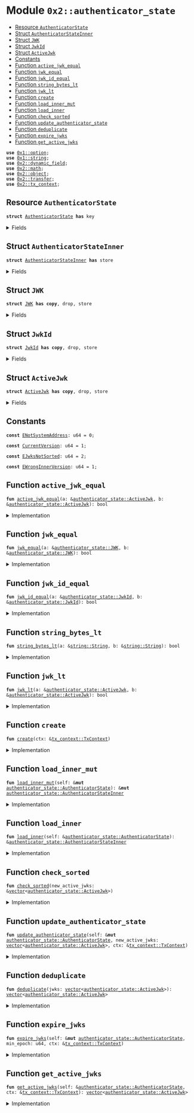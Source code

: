 
<a name="0x2_authenticator_state"></a>

# Module `0x2::authenticator_state`



-  [Resource `AuthenticatorState`](#0x2_authenticator_state_AuthenticatorState)
-  [Struct `AuthenticatorStateInner`](#0x2_authenticator_state_AuthenticatorStateInner)
-  [Struct `JWK`](#0x2_authenticator_state_JWK)
-  [Struct `JwkId`](#0x2_authenticator_state_JwkId)
-  [Struct `ActiveJwk`](#0x2_authenticator_state_ActiveJwk)
-  [Constants](#@Constants_0)
-  [Function `active_jwk_equal`](#0x2_authenticator_state_active_jwk_equal)
-  [Function `jwk_equal`](#0x2_authenticator_state_jwk_equal)
-  [Function `jwk_id_equal`](#0x2_authenticator_state_jwk_id_equal)
-  [Function `string_bytes_lt`](#0x2_authenticator_state_string_bytes_lt)
-  [Function `jwk_lt`](#0x2_authenticator_state_jwk_lt)
-  [Function `create`](#0x2_authenticator_state_create)
-  [Function `load_inner_mut`](#0x2_authenticator_state_load_inner_mut)
-  [Function `load_inner`](#0x2_authenticator_state_load_inner)
-  [Function `check_sorted`](#0x2_authenticator_state_check_sorted)
-  [Function `update_authenticator_state`](#0x2_authenticator_state_update_authenticator_state)
-  [Function `deduplicate`](#0x2_authenticator_state_deduplicate)
-  [Function `expire_jwks`](#0x2_authenticator_state_expire_jwks)
-  [Function `get_active_jwks`](#0x2_authenticator_state_get_active_jwks)


<pre><code><b>use</b> <a href="../../dependencies/move-stdlib/option.md#0x1_option">0x1::option</a>;
<b>use</b> <a href="../../dependencies/move-stdlib/string.md#0x1_string">0x1::string</a>;
<b>use</b> <a href="../../dependencies/sui-framework/dynamic_field.md#0x2_dynamic_field">0x2::dynamic_field</a>;
<b>use</b> <a href="../../dependencies/sui-framework/math.md#0x2_math">0x2::math</a>;
<b>use</b> <a href="../../dependencies/sui-framework/object.md#0x2_object">0x2::object</a>;
<b>use</b> <a href="../../dependencies/sui-framework/transfer.md#0x2_transfer">0x2::transfer</a>;
<b>use</b> <a href="../../dependencies/sui-framework/tx_context.md#0x2_tx_context">0x2::tx_context</a>;
</code></pre>



<a name="0x2_authenticator_state_AuthenticatorState"></a>

## Resource `AuthenticatorState`



<pre><code><b>struct</b> <a href="../../dependencies/sui-framework/authenticator_state.md#0x2_authenticator_state_AuthenticatorState">AuthenticatorState</a> <b>has</b> key
</code></pre>



<details>
<summary>Fields</summary>


<dl>
<dt>
<code>id: <a href="../../dependencies/sui-framework/object.md#0x2_object_UID">object::UID</a></code>
</dt>
<dd>

</dd>
<dt>
<code>version: u64</code>
</dt>
<dd>

</dd>
</dl>


</details>

<a name="0x2_authenticator_state_AuthenticatorStateInner"></a>

## Struct `AuthenticatorStateInner`



<pre><code><b>struct</b> <a href="../../dependencies/sui-framework/authenticator_state.md#0x2_authenticator_state_AuthenticatorStateInner">AuthenticatorStateInner</a> <b>has</b> store
</code></pre>



<details>
<summary>Fields</summary>


<dl>
<dt>
<code>version: u64</code>
</dt>
<dd>

</dd>
<dt>
<code>active_jwks: <a href="../../dependencies/move-stdlib/vector.md#0x1_vector">vector</a>&lt;<a href="../../dependencies/sui-framework/authenticator_state.md#0x2_authenticator_state_ActiveJwk">authenticator_state::ActiveJwk</a>&gt;</code>
</dt>
<dd>

</dd>
</dl>


</details>

<a name="0x2_authenticator_state_JWK"></a>

## Struct `JWK`



<pre><code><b>struct</b> <a href="../../dependencies/sui-framework/authenticator_state.md#0x2_authenticator_state_JWK">JWK</a> <b>has</b> <b>copy</b>, drop, store
</code></pre>



<details>
<summary>Fields</summary>


<dl>
<dt>
<code>kty: <a href="../../dependencies/move-stdlib/string.md#0x1_string_String">string::String</a></code>
</dt>
<dd>

</dd>
<dt>
<code>e: <a href="../../dependencies/move-stdlib/string.md#0x1_string_String">string::String</a></code>
</dt>
<dd>

</dd>
<dt>
<code>n: <a href="../../dependencies/move-stdlib/string.md#0x1_string_String">string::String</a></code>
</dt>
<dd>

</dd>
<dt>
<code>alg: <a href="../../dependencies/move-stdlib/string.md#0x1_string_String">string::String</a></code>
</dt>
<dd>

</dd>
</dl>


</details>

<a name="0x2_authenticator_state_JwkId"></a>

## Struct `JwkId`



<pre><code><b>struct</b> <a href="../../dependencies/sui-framework/authenticator_state.md#0x2_authenticator_state_JwkId">JwkId</a> <b>has</b> <b>copy</b>, drop, store
</code></pre>



<details>
<summary>Fields</summary>


<dl>
<dt>
<code>iss: <a href="../../dependencies/move-stdlib/string.md#0x1_string_String">string::String</a></code>
</dt>
<dd>

</dd>
<dt>
<code>kid: <a href="../../dependencies/move-stdlib/string.md#0x1_string_String">string::String</a></code>
</dt>
<dd>

</dd>
</dl>


</details>

<a name="0x2_authenticator_state_ActiveJwk"></a>

## Struct `ActiveJwk`



<pre><code><b>struct</b> <a href="../../dependencies/sui-framework/authenticator_state.md#0x2_authenticator_state_ActiveJwk">ActiveJwk</a> <b>has</b> <b>copy</b>, drop, store
</code></pre>



<details>
<summary>Fields</summary>


<dl>
<dt>
<code>jwk_id: <a href="../../dependencies/sui-framework/authenticator_state.md#0x2_authenticator_state_JwkId">authenticator_state::JwkId</a></code>
</dt>
<dd>

</dd>
<dt>
<code>jwk: <a href="../../dependencies/sui-framework/authenticator_state.md#0x2_authenticator_state_JWK">authenticator_state::JWK</a></code>
</dt>
<dd>

</dd>
<dt>
<code>epoch: u64</code>
</dt>
<dd>

</dd>
</dl>


</details>

<a name="@Constants_0"></a>

## Constants


<a name="0x2_authenticator_state_ENotSystemAddress"></a>



<pre><code><b>const</b> <a href="../../dependencies/sui-framework/authenticator_state.md#0x2_authenticator_state_ENotSystemAddress">ENotSystemAddress</a>: u64 = 0;
</code></pre>



<a name="0x2_authenticator_state_CurrentVersion"></a>



<pre><code><b>const</b> <a href="../../dependencies/sui-framework/authenticator_state.md#0x2_authenticator_state_CurrentVersion">CurrentVersion</a>: u64 = 1;
</code></pre>



<a name="0x2_authenticator_state_EJwksNotSorted"></a>



<pre><code><b>const</b> <a href="../../dependencies/sui-framework/authenticator_state.md#0x2_authenticator_state_EJwksNotSorted">EJwksNotSorted</a>: u64 = 2;
</code></pre>



<a name="0x2_authenticator_state_EWrongInnerVersion"></a>



<pre><code><b>const</b> <a href="../../dependencies/sui-framework/authenticator_state.md#0x2_authenticator_state_EWrongInnerVersion">EWrongInnerVersion</a>: u64 = 1;
</code></pre>



<a name="0x2_authenticator_state_active_jwk_equal"></a>

## Function `active_jwk_equal`



<pre><code><b>fun</b> <a href="../../dependencies/sui-framework/authenticator_state.md#0x2_authenticator_state_active_jwk_equal">active_jwk_equal</a>(a: &<a href="../../dependencies/sui-framework/authenticator_state.md#0x2_authenticator_state_ActiveJwk">authenticator_state::ActiveJwk</a>, b: &<a href="../../dependencies/sui-framework/authenticator_state.md#0x2_authenticator_state_ActiveJwk">authenticator_state::ActiveJwk</a>): bool
</code></pre>



<details>
<summary>Implementation</summary>


<pre><code><b>fun</b> <a href="../../dependencies/sui-framework/authenticator_state.md#0x2_authenticator_state_active_jwk_equal">active_jwk_equal</a>(a: &<a href="../../dependencies/sui-framework/authenticator_state.md#0x2_authenticator_state_ActiveJwk">ActiveJwk</a>, b: &<a href="../../dependencies/sui-framework/authenticator_state.md#0x2_authenticator_state_ActiveJwk">ActiveJwk</a>): bool {
    // note: epoch is ignored
    <a href="../../dependencies/sui-framework/authenticator_state.md#0x2_authenticator_state_jwk_equal">jwk_equal</a>(&a.jwk, &b.jwk) && <a href="../../dependencies/sui-framework/authenticator_state.md#0x2_authenticator_state_jwk_id_equal">jwk_id_equal</a>(&a.jwk_id, &b.jwk_id)
}
</code></pre>



</details>

<a name="0x2_authenticator_state_jwk_equal"></a>

## Function `jwk_equal`



<pre><code><b>fun</b> <a href="../../dependencies/sui-framework/authenticator_state.md#0x2_authenticator_state_jwk_equal">jwk_equal</a>(a: &<a href="../../dependencies/sui-framework/authenticator_state.md#0x2_authenticator_state_JWK">authenticator_state::JWK</a>, b: &<a href="../../dependencies/sui-framework/authenticator_state.md#0x2_authenticator_state_JWK">authenticator_state::JWK</a>): bool
</code></pre>



<details>
<summary>Implementation</summary>


<pre><code><b>fun</b> <a href="../../dependencies/sui-framework/authenticator_state.md#0x2_authenticator_state_jwk_equal">jwk_equal</a>(a: &<a href="../../dependencies/sui-framework/authenticator_state.md#0x2_authenticator_state_JWK">JWK</a>, b: &<a href="../../dependencies/sui-framework/authenticator_state.md#0x2_authenticator_state_JWK">JWK</a>): bool {
    (&a.kty == &b.kty) &&
       (&a.e == &b.e) &&
       (&a.n == &b.n) &&
       (&a.alg == &b.alg)
}
</code></pre>



</details>

<a name="0x2_authenticator_state_jwk_id_equal"></a>

## Function `jwk_id_equal`



<pre><code><b>fun</b> <a href="../../dependencies/sui-framework/authenticator_state.md#0x2_authenticator_state_jwk_id_equal">jwk_id_equal</a>(a: &<a href="../../dependencies/sui-framework/authenticator_state.md#0x2_authenticator_state_JwkId">authenticator_state::JwkId</a>, b: &<a href="../../dependencies/sui-framework/authenticator_state.md#0x2_authenticator_state_JwkId">authenticator_state::JwkId</a>): bool
</code></pre>



<details>
<summary>Implementation</summary>


<pre><code><b>fun</b> <a href="../../dependencies/sui-framework/authenticator_state.md#0x2_authenticator_state_jwk_id_equal">jwk_id_equal</a>(a: &<a href="../../dependencies/sui-framework/authenticator_state.md#0x2_authenticator_state_JwkId">JwkId</a>, b: &<a href="../../dependencies/sui-framework/authenticator_state.md#0x2_authenticator_state_JwkId">JwkId</a>): bool {
    (&a.iss == &b.iss) && (&a.kid == &b.kid)
}
</code></pre>



</details>

<a name="0x2_authenticator_state_string_bytes_lt"></a>

## Function `string_bytes_lt`



<pre><code><b>fun</b> <a href="../../dependencies/sui-framework/authenticator_state.md#0x2_authenticator_state_string_bytes_lt">string_bytes_lt</a>(a: &<a href="../../dependencies/move-stdlib/string.md#0x1_string_String">string::String</a>, b: &<a href="../../dependencies/move-stdlib/string.md#0x1_string_String">string::String</a>): bool
</code></pre>



<details>
<summary>Implementation</summary>


<pre><code><b>fun</b> <a href="../../dependencies/sui-framework/authenticator_state.md#0x2_authenticator_state_string_bytes_lt">string_bytes_lt</a>(a: &String, b: &String): bool {
    <b>let</b> a_bytes = <a href="../../dependencies/move-stdlib/string.md#0x1_string_bytes">string::bytes</a>(a);
    <b>let</b> b_bytes = <a href="../../dependencies/move-stdlib/string.md#0x1_string_bytes">string::bytes</a>(b);

    <b>if</b> (<a href="../../dependencies/move-stdlib/vector.md#0x1_vector_length">vector::length</a>(a_bytes) &lt; <a href="../../dependencies/move-stdlib/vector.md#0x1_vector_length">vector::length</a>(b_bytes)) {
        <b>true</b>
    } <b>else</b> <b>if</b> (<a href="../../dependencies/move-stdlib/vector.md#0x1_vector_length">vector::length</a>(a_bytes) &gt; <a href="../../dependencies/move-stdlib/vector.md#0x1_vector_length">vector::length</a>(b_bytes)) {
        <b>false</b>
    } <b>else</b> {
        <b>let</b> <b>mut</b> i = 0;
        <b>while</b> (i &lt; <a href="../../dependencies/move-stdlib/vector.md#0x1_vector_length">vector::length</a>(a_bytes)) {
            <b>let</b> a_byte = *<a href="../../dependencies/move-stdlib/vector.md#0x1_vector_borrow">vector::borrow</a>(a_bytes, i);
            <b>let</b> b_byte = *<a href="../../dependencies/move-stdlib/vector.md#0x1_vector_borrow">vector::borrow</a>(b_bytes, i);
            <b>if</b> (a_byte &lt; b_byte) {
                <b>return</b> <b>true</b>
            } <b>else</b> <b>if</b> (a_byte &gt; b_byte) {
                <b>return</b> <b>false</b>
            };
            i = i + 1;
        };
        // all bytes are equal
        <b>false</b>
    }
}
</code></pre>



</details>

<a name="0x2_authenticator_state_jwk_lt"></a>

## Function `jwk_lt`



<pre><code><b>fun</b> <a href="../../dependencies/sui-framework/authenticator_state.md#0x2_authenticator_state_jwk_lt">jwk_lt</a>(a: &<a href="../../dependencies/sui-framework/authenticator_state.md#0x2_authenticator_state_ActiveJwk">authenticator_state::ActiveJwk</a>, b: &<a href="../../dependencies/sui-framework/authenticator_state.md#0x2_authenticator_state_ActiveJwk">authenticator_state::ActiveJwk</a>): bool
</code></pre>



<details>
<summary>Implementation</summary>


<pre><code><b>fun</b> <a href="../../dependencies/sui-framework/authenticator_state.md#0x2_authenticator_state_jwk_lt">jwk_lt</a>(a: &<a href="../../dependencies/sui-framework/authenticator_state.md#0x2_authenticator_state_ActiveJwk">ActiveJwk</a>, b: &<a href="../../dependencies/sui-framework/authenticator_state.md#0x2_authenticator_state_ActiveJwk">ActiveJwk</a>): bool {
    // note: epoch is ignored
    <b>if</b> (&a.jwk_id.iss != &b.jwk_id.iss) {
        <b>return</b> <a href="../../dependencies/sui-framework/authenticator_state.md#0x2_authenticator_state_string_bytes_lt">string_bytes_lt</a>(&a.jwk_id.iss, &b.jwk_id.iss)
    };
    <b>if</b> (&a.jwk_id.kid != &b.jwk_id.kid) {
        <b>return</b> <a href="../../dependencies/sui-framework/authenticator_state.md#0x2_authenticator_state_string_bytes_lt">string_bytes_lt</a>(&a.jwk_id.kid, &b.jwk_id.kid)
    };
    <b>if</b> (&a.jwk.kty != &b.jwk.kty) {
        <b>return</b> <a href="../../dependencies/sui-framework/authenticator_state.md#0x2_authenticator_state_string_bytes_lt">string_bytes_lt</a>(&a.jwk.kty, &b.jwk.kty)
    };
    <b>if</b> (&a.jwk.e != &b.jwk.e) {
        <b>return</b> <a href="../../dependencies/sui-framework/authenticator_state.md#0x2_authenticator_state_string_bytes_lt">string_bytes_lt</a>(&a.jwk.e, &b.jwk.e)
    };
    <b>if</b> (&a.jwk.n != &b.jwk.n) {
        <b>return</b> <a href="../../dependencies/sui-framework/authenticator_state.md#0x2_authenticator_state_string_bytes_lt">string_bytes_lt</a>(&a.jwk.n, &b.jwk.n)
    };
    <a href="../../dependencies/sui-framework/authenticator_state.md#0x2_authenticator_state_string_bytes_lt">string_bytes_lt</a>(&a.jwk.alg, &b.jwk.alg)
}
</code></pre>



</details>

<a name="0x2_authenticator_state_create"></a>

## Function `create`



<pre><code><b>fun</b> <a href="../../dependencies/sui-framework/authenticator_state.md#0x2_authenticator_state_create">create</a>(ctx: &<a href="../../dependencies/sui-framework/tx_context.md#0x2_tx_context_TxContext">tx_context::TxContext</a>)
</code></pre>



<details>
<summary>Implementation</summary>


<pre><code><b>fun</b> <a href="../../dependencies/sui-framework/authenticator_state.md#0x2_authenticator_state_create">create</a>(ctx: &TxContext) {
    <b>assert</b>!(<a href="../../dependencies/sui-framework/tx_context.md#0x2_tx_context_sender">tx_context::sender</a>(ctx) == @0x0, <a href="../../dependencies/sui-framework/authenticator_state.md#0x2_authenticator_state_ENotSystemAddress">ENotSystemAddress</a>);

    <b>let</b> version = <a href="../../dependencies/sui-framework/authenticator_state.md#0x2_authenticator_state_CurrentVersion">CurrentVersion</a>;

    <b>let</b> inner = <a href="../../dependencies/sui-framework/authenticator_state.md#0x2_authenticator_state_AuthenticatorStateInner">AuthenticatorStateInner</a> {
        version,
        active_jwks: <a href="../../dependencies/move-stdlib/vector.md#0x1_vector">vector</a>[],
    };

    <b>let</b> <b>mut</b> self = <a href="../../dependencies/sui-framework/authenticator_state.md#0x2_authenticator_state_AuthenticatorState">AuthenticatorState</a> {
        id: <a href="../../dependencies/sui-framework/object.md#0x2_object_authenticator_state">object::authenticator_state</a>(),
        version,
    };

    <a href="../../dependencies/sui-framework/dynamic_field.md#0x2_dynamic_field_add">dynamic_field::add</a>(&<b>mut</b> self.id, version, inner);
    <a href="../../dependencies/sui-framework/transfer.md#0x2_transfer_share_object">transfer::share_object</a>(self);
}
</code></pre>



</details>

<a name="0x2_authenticator_state_load_inner_mut"></a>

## Function `load_inner_mut`



<pre><code><b>fun</b> <a href="../../dependencies/sui-framework/authenticator_state.md#0x2_authenticator_state_load_inner_mut">load_inner_mut</a>(self: &<b>mut</b> <a href="../../dependencies/sui-framework/authenticator_state.md#0x2_authenticator_state_AuthenticatorState">authenticator_state::AuthenticatorState</a>): &<b>mut</b> <a href="../../dependencies/sui-framework/authenticator_state.md#0x2_authenticator_state_AuthenticatorStateInner">authenticator_state::AuthenticatorStateInner</a>
</code></pre>



<details>
<summary>Implementation</summary>


<pre><code><b>fun</b> <a href="../../dependencies/sui-framework/authenticator_state.md#0x2_authenticator_state_load_inner_mut">load_inner_mut</a>(
    self: &<b>mut</b> <a href="../../dependencies/sui-framework/authenticator_state.md#0x2_authenticator_state_AuthenticatorState">AuthenticatorState</a>,
): &<b>mut</b> <a href="../../dependencies/sui-framework/authenticator_state.md#0x2_authenticator_state_AuthenticatorStateInner">AuthenticatorStateInner</a> {
    <b>let</b> version = self.version;

    // replace this <b>with</b> a lazy <b>update</b> function when we add a new version of the inner <a href="../../dependencies/sui-framework/object.md#0x2_object">object</a>.
    <b>assert</b>!(version == <a href="../../dependencies/sui-framework/authenticator_state.md#0x2_authenticator_state_CurrentVersion">CurrentVersion</a>, <a href="../../dependencies/sui-framework/authenticator_state.md#0x2_authenticator_state_EWrongInnerVersion">EWrongInnerVersion</a>);

    <b>let</b> inner: &<b>mut</b> <a href="../../dependencies/sui-framework/authenticator_state.md#0x2_authenticator_state_AuthenticatorStateInner">AuthenticatorStateInner</a> = <a href="../../dependencies/sui-framework/dynamic_field.md#0x2_dynamic_field_borrow_mut">dynamic_field::borrow_mut</a>(&<b>mut</b> self.id, self.version);

    <b>assert</b>!(inner.version == version, <a href="../../dependencies/sui-framework/authenticator_state.md#0x2_authenticator_state_EWrongInnerVersion">EWrongInnerVersion</a>);
    inner
}
</code></pre>



</details>

<a name="0x2_authenticator_state_load_inner"></a>

## Function `load_inner`



<pre><code><b>fun</b> <a href="../../dependencies/sui-framework/authenticator_state.md#0x2_authenticator_state_load_inner">load_inner</a>(self: &<a href="../../dependencies/sui-framework/authenticator_state.md#0x2_authenticator_state_AuthenticatorState">authenticator_state::AuthenticatorState</a>): &<a href="../../dependencies/sui-framework/authenticator_state.md#0x2_authenticator_state_AuthenticatorStateInner">authenticator_state::AuthenticatorStateInner</a>
</code></pre>



<details>
<summary>Implementation</summary>


<pre><code><b>fun</b> <a href="../../dependencies/sui-framework/authenticator_state.md#0x2_authenticator_state_load_inner">load_inner</a>(
    self: &<a href="../../dependencies/sui-framework/authenticator_state.md#0x2_authenticator_state_AuthenticatorState">AuthenticatorState</a>,
): &<a href="../../dependencies/sui-framework/authenticator_state.md#0x2_authenticator_state_AuthenticatorStateInner">AuthenticatorStateInner</a> {
    <b>let</b> version = self.version;

    // replace this <b>with</b> a lazy <b>update</b> function when we add a new version of the inner <a href="../../dependencies/sui-framework/object.md#0x2_object">object</a>.
    <b>assert</b>!(version == <a href="../../dependencies/sui-framework/authenticator_state.md#0x2_authenticator_state_CurrentVersion">CurrentVersion</a>, <a href="../../dependencies/sui-framework/authenticator_state.md#0x2_authenticator_state_EWrongInnerVersion">EWrongInnerVersion</a>);

    <b>let</b> inner: &<a href="../../dependencies/sui-framework/authenticator_state.md#0x2_authenticator_state_AuthenticatorStateInner">AuthenticatorStateInner</a> = <a href="../../dependencies/sui-framework/dynamic_field.md#0x2_dynamic_field_borrow">dynamic_field::borrow</a>(&self.id, self.version);

    <b>assert</b>!(inner.version == version, <a href="../../dependencies/sui-framework/authenticator_state.md#0x2_authenticator_state_EWrongInnerVersion">EWrongInnerVersion</a>);
    inner
}
</code></pre>



</details>

<a name="0x2_authenticator_state_check_sorted"></a>

## Function `check_sorted`



<pre><code><b>fun</b> <a href="../../dependencies/sui-framework/authenticator_state.md#0x2_authenticator_state_check_sorted">check_sorted</a>(new_active_jwks: &<a href="../../dependencies/move-stdlib/vector.md#0x1_vector">vector</a>&lt;<a href="../../dependencies/sui-framework/authenticator_state.md#0x2_authenticator_state_ActiveJwk">authenticator_state::ActiveJwk</a>&gt;)
</code></pre>



<details>
<summary>Implementation</summary>


<pre><code><b>fun</b> <a href="../../dependencies/sui-framework/authenticator_state.md#0x2_authenticator_state_check_sorted">check_sorted</a>(new_active_jwks: &<a href="../../dependencies/move-stdlib/vector.md#0x1_vector">vector</a>&lt;<a href="../../dependencies/sui-framework/authenticator_state.md#0x2_authenticator_state_ActiveJwk">ActiveJwk</a>&gt;) {
    <b>let</b> <b>mut</b> i = 0;
    <b>while</b> (i &lt; <a href="../../dependencies/move-stdlib/vector.md#0x1_vector_length">vector::length</a>(new_active_jwks) - 1) {
        <b>let</b> a = <a href="../../dependencies/move-stdlib/vector.md#0x1_vector_borrow">vector::borrow</a>(new_active_jwks, i);
        <b>let</b> b = <a href="../../dependencies/move-stdlib/vector.md#0x1_vector_borrow">vector::borrow</a>(new_active_jwks, i + 1);
        <b>assert</b>!(<a href="../../dependencies/sui-framework/authenticator_state.md#0x2_authenticator_state_jwk_lt">jwk_lt</a>(a, b), <a href="../../dependencies/sui-framework/authenticator_state.md#0x2_authenticator_state_EJwksNotSorted">EJwksNotSorted</a>);
        i = i + 1;
    };
}
</code></pre>



</details>

<a name="0x2_authenticator_state_update_authenticator_state"></a>

## Function `update_authenticator_state`



<pre><code><b>fun</b> <a href="../../dependencies/sui-framework/authenticator_state.md#0x2_authenticator_state_update_authenticator_state">update_authenticator_state</a>(self: &<b>mut</b> <a href="../../dependencies/sui-framework/authenticator_state.md#0x2_authenticator_state_AuthenticatorState">authenticator_state::AuthenticatorState</a>, new_active_jwks: <a href="../../dependencies/move-stdlib/vector.md#0x1_vector">vector</a>&lt;<a href="../../dependencies/sui-framework/authenticator_state.md#0x2_authenticator_state_ActiveJwk">authenticator_state::ActiveJwk</a>&gt;, ctx: &<a href="../../dependencies/sui-framework/tx_context.md#0x2_tx_context_TxContext">tx_context::TxContext</a>)
</code></pre>



<details>
<summary>Implementation</summary>


<pre><code><b>fun</b> <a href="../../dependencies/sui-framework/authenticator_state.md#0x2_authenticator_state_update_authenticator_state">update_authenticator_state</a>(
    self: &<b>mut</b> <a href="../../dependencies/sui-framework/authenticator_state.md#0x2_authenticator_state_AuthenticatorState">AuthenticatorState</a>,
    new_active_jwks: <a href="../../dependencies/move-stdlib/vector.md#0x1_vector">vector</a>&lt;<a href="../../dependencies/sui-framework/authenticator_state.md#0x2_authenticator_state_ActiveJwk">ActiveJwk</a>&gt;,
    ctx: &TxContext,
) {
    // Validator will make a special system call <b>with</b> sender set <b>as</b> 0x0.
    <b>assert</b>!(<a href="../../dependencies/sui-framework/tx_context.md#0x2_tx_context_sender">tx_context::sender</a>(ctx) == @0x0, <a href="../../dependencies/sui-framework/authenticator_state.md#0x2_authenticator_state_ENotSystemAddress">ENotSystemAddress</a>);

    <a href="../../dependencies/sui-framework/authenticator_state.md#0x2_authenticator_state_check_sorted">check_sorted</a>(&new_active_jwks);
    <b>let</b> new_active_jwks = <a href="../../dependencies/sui-framework/authenticator_state.md#0x2_authenticator_state_deduplicate">deduplicate</a>(new_active_jwks);

    <b>let</b> inner = <a href="../../dependencies/sui-framework/authenticator_state.md#0x2_authenticator_state_load_inner_mut">load_inner_mut</a>(self);

    <b>let</b> <b>mut</b> res = <a href="../../dependencies/move-stdlib/vector.md#0x1_vector">vector</a>[];
    <b>let</b> <b>mut</b> i = 0;
    <b>let</b> <b>mut</b> j = 0;
    <b>let</b> active_jwks_len = <a href="../../dependencies/move-stdlib/vector.md#0x1_vector_length">vector::length</a>(&inner.active_jwks);
    <b>let</b> new_active_jwks_len = <a href="../../dependencies/move-stdlib/vector.md#0x1_vector_length">vector::length</a>(&new_active_jwks);

    <b>while</b> (i &lt; active_jwks_len && j &lt; new_active_jwks_len) {
        <b>let</b> old_jwk = <a href="../../dependencies/move-stdlib/vector.md#0x1_vector_borrow">vector::borrow</a>(&inner.active_jwks, i);
        <b>let</b> new_jwk = <a href="../../dependencies/move-stdlib/vector.md#0x1_vector_borrow">vector::borrow</a>(&new_active_jwks, j);

        // when they are equal, push only one, but <b>use</b> the max epoch of the two
        <b>if</b> (<a href="../../dependencies/sui-framework/authenticator_state.md#0x2_authenticator_state_active_jwk_equal">active_jwk_equal</a>(old_jwk, new_jwk)) {
            <b>let</b> <b>mut</b> jwk = *old_jwk;
            jwk.epoch = <a href="../../dependencies/sui-framework/math.md#0x2_math_max">math::max</a>(old_jwk.epoch, new_jwk.epoch);
            <a href="../../dependencies/move-stdlib/vector.md#0x1_vector_push_back">vector::push_back</a>(&<b>mut</b> res, jwk);
            i = i + 1;
            j = j + 1;
        } <b>else</b> <b>if</b> (<a href="../../dependencies/sui-framework/authenticator_state.md#0x2_authenticator_state_jwk_id_equal">jwk_id_equal</a>(&old_jwk.jwk_id, &new_jwk.jwk_id)) {
            // <b>if</b> only jwk_id is equal, then the key <b>has</b> changed. Providers should not send
            // JWKs like this, but <b>if</b> they do, we must ignore the new <a href="../../dependencies/sui-framework/authenticator_state.md#0x2_authenticator_state_JWK">JWK</a> <b>to</b> avoid having a
            // liveness / forking issues
            <a href="../../dependencies/move-stdlib/vector.md#0x1_vector_push_back">vector::push_back</a>(&<b>mut</b> res, *old_jwk);
            i = i + 1;
            j = j + 1;
        } <b>else</b> <b>if</b> (<a href="../../dependencies/sui-framework/authenticator_state.md#0x2_authenticator_state_jwk_lt">jwk_lt</a>(old_jwk, new_jwk)) {
            <a href="../../dependencies/move-stdlib/vector.md#0x1_vector_push_back">vector::push_back</a>(&<b>mut</b> res, *old_jwk);
            i = i + 1;
        } <b>else</b> {
            <a href="../../dependencies/move-stdlib/vector.md#0x1_vector_push_back">vector::push_back</a>(&<b>mut</b> res, *new_jwk);
            j = j + 1;
        }
    };

    <b>while</b> (i &lt; active_jwks_len) {
        <a href="../../dependencies/move-stdlib/vector.md#0x1_vector_push_back">vector::push_back</a>(&<b>mut</b> res, *<a href="../../dependencies/move-stdlib/vector.md#0x1_vector_borrow">vector::borrow</a>(&inner.active_jwks, i));
        i = i + 1;
    };
    <b>while</b> (j &lt; new_active_jwks_len) {
        <a href="../../dependencies/move-stdlib/vector.md#0x1_vector_push_back">vector::push_back</a>(&<b>mut</b> res, *<a href="../../dependencies/move-stdlib/vector.md#0x1_vector_borrow">vector::borrow</a>(&new_active_jwks, j));
        j = j + 1;
    };

    inner.active_jwks = res;
}
</code></pre>



</details>

<a name="0x2_authenticator_state_deduplicate"></a>

## Function `deduplicate`



<pre><code><b>fun</b> <a href="../../dependencies/sui-framework/authenticator_state.md#0x2_authenticator_state_deduplicate">deduplicate</a>(jwks: <a href="../../dependencies/move-stdlib/vector.md#0x1_vector">vector</a>&lt;<a href="../../dependencies/sui-framework/authenticator_state.md#0x2_authenticator_state_ActiveJwk">authenticator_state::ActiveJwk</a>&gt;): <a href="../../dependencies/move-stdlib/vector.md#0x1_vector">vector</a>&lt;<a href="../../dependencies/sui-framework/authenticator_state.md#0x2_authenticator_state_ActiveJwk">authenticator_state::ActiveJwk</a>&gt;
</code></pre>



<details>
<summary>Implementation</summary>


<pre><code><b>fun</b> <a href="../../dependencies/sui-framework/authenticator_state.md#0x2_authenticator_state_deduplicate">deduplicate</a>(jwks: <a href="../../dependencies/move-stdlib/vector.md#0x1_vector">vector</a>&lt;<a href="../../dependencies/sui-framework/authenticator_state.md#0x2_authenticator_state_ActiveJwk">ActiveJwk</a>&gt;): <a href="../../dependencies/move-stdlib/vector.md#0x1_vector">vector</a>&lt;<a href="../../dependencies/sui-framework/authenticator_state.md#0x2_authenticator_state_ActiveJwk">ActiveJwk</a>&gt; {
    <b>let</b> <b>mut</b> res = <a href="../../dependencies/move-stdlib/vector.md#0x1_vector">vector</a>[];
    <b>let</b> <b>mut</b> i = 0;
    <b>let</b> <b>mut</b> prev: Option&lt;<a href="../../dependencies/sui-framework/authenticator_state.md#0x2_authenticator_state_JwkId">JwkId</a>&gt; = <a href="../../dependencies/move-stdlib/option.md#0x1_option_none">option::none</a>();
    <b>while</b> (i &lt; <a href="../../dependencies/move-stdlib/vector.md#0x1_vector_length">vector::length</a>(&jwks)) {
        <b>let</b> jwk = <a href="../../dependencies/move-stdlib/vector.md#0x1_vector_borrow">vector::borrow</a>(&jwks, i);
        <b>if</b> (<a href="../../dependencies/move-stdlib/option.md#0x1_option_is_none">option::is_none</a>(&prev)) {
            <a href="../../dependencies/move-stdlib/option.md#0x1_option_fill">option::fill</a>(&<b>mut</b> prev, jwk.jwk_id);
        } <b>else</b> <b>if</b> (<a href="../../dependencies/sui-framework/authenticator_state.md#0x2_authenticator_state_jwk_id_equal">jwk_id_equal</a>(<a href="../../dependencies/move-stdlib/option.md#0x1_option_borrow">option::borrow</a>(&prev), &jwk.jwk_id)) {
            // skip duplicate jwks in input
            i = i + 1;
            <b>continue</b>
        } <b>else</b> {
            *<a href="../../dependencies/move-stdlib/option.md#0x1_option_borrow_mut">option::borrow_mut</a>(&<b>mut</b> prev) = jwk.jwk_id;
        };
        <a href="../../dependencies/move-stdlib/vector.md#0x1_vector_push_back">vector::push_back</a>(&<b>mut</b> res, *jwk);
        i = i + 1;
    };
    res
}
</code></pre>



</details>

<a name="0x2_authenticator_state_expire_jwks"></a>

## Function `expire_jwks`



<pre><code><b>fun</b> <a href="../../dependencies/sui-framework/authenticator_state.md#0x2_authenticator_state_expire_jwks">expire_jwks</a>(self: &<b>mut</b> <a href="../../dependencies/sui-framework/authenticator_state.md#0x2_authenticator_state_AuthenticatorState">authenticator_state::AuthenticatorState</a>, min_epoch: u64, ctx: &<a href="../../dependencies/sui-framework/tx_context.md#0x2_tx_context_TxContext">tx_context::TxContext</a>)
</code></pre>



<details>
<summary>Implementation</summary>


<pre><code><b>fun</b> <a href="../../dependencies/sui-framework/authenticator_state.md#0x2_authenticator_state_expire_jwks">expire_jwks</a>(
    self: &<b>mut</b> <a href="../../dependencies/sui-framework/authenticator_state.md#0x2_authenticator_state_AuthenticatorState">AuthenticatorState</a>,
    // any jwk below this epoch is not retained
    min_epoch: u64,
    ctx: &TxContext) {
    // This will only be called by sui_system::advance_epoch
    <b>assert</b>!(<a href="../../dependencies/sui-framework/tx_context.md#0x2_tx_context_sender">tx_context::sender</a>(ctx) == @0x0, <a href="../../dependencies/sui-framework/authenticator_state.md#0x2_authenticator_state_ENotSystemAddress">ENotSystemAddress</a>);

    <b>let</b> inner = <a href="../../dependencies/sui-framework/authenticator_state.md#0x2_authenticator_state_load_inner_mut">load_inner_mut</a>(self);

    <b>let</b> len = <a href="../../dependencies/move-stdlib/vector.md#0x1_vector_length">vector::length</a>(&inner.active_jwks);

    // first we count how many jwks from each issuer are above the min_epoch
    // and store the counts in a <a href="../../dependencies/move-stdlib/vector.md#0x1_vector">vector</a> that parallels the (sorted) active_jwks <a href="../../dependencies/move-stdlib/vector.md#0x1_vector">vector</a>
    <b>let</b> <b>mut</b> issuer_max_epochs = <a href="../../dependencies/move-stdlib/vector.md#0x1_vector">vector</a>[];
    <b>let</b> <b>mut</b> i = 0;
    <b>let</b> <b>mut</b> prev_issuer: Option&lt;String&gt; = <a href="../../dependencies/move-stdlib/option.md#0x1_option_none">option::none</a>();

    <b>while</b> (i &lt; len) {
        <b>let</b> cur = <a href="../../dependencies/move-stdlib/vector.md#0x1_vector_borrow">vector::borrow</a>(&inner.active_jwks, i);
        <b>let</b> cur_iss = &cur.jwk_id.iss;
        <b>if</b> (<a href="../../dependencies/move-stdlib/option.md#0x1_option_is_none">option::is_none</a>(&prev_issuer)) {
            <a href="../../dependencies/move-stdlib/option.md#0x1_option_fill">option::fill</a>(&<b>mut</b> prev_issuer, *cur_iss);
            <a href="../../dependencies/move-stdlib/vector.md#0x1_vector_push_back">vector::push_back</a>(&<b>mut</b> issuer_max_epochs, cur.epoch);
        } <b>else</b> {
            <b>if</b> (cur_iss == <a href="../../dependencies/move-stdlib/option.md#0x1_option_borrow">option::borrow</a>(&prev_issuer)) {
                <b>let</b> back = <a href="../../dependencies/move-stdlib/vector.md#0x1_vector_length">vector::length</a>(&issuer_max_epochs) - 1;
                <b>let</b> prev_max_epoch = <a href="../../dependencies/move-stdlib/vector.md#0x1_vector_borrow_mut">vector::borrow_mut</a>(&<b>mut</b> issuer_max_epochs, back);
                *prev_max_epoch = <a href="../../dependencies/sui-framework/math.md#0x2_math_max">math::max</a>(*prev_max_epoch, cur.epoch);
            } <b>else</b> {
                *<a href="../../dependencies/move-stdlib/option.md#0x1_option_borrow_mut">option::borrow_mut</a>(&<b>mut</b> prev_issuer) = *cur_iss;
                <a href="../../dependencies/move-stdlib/vector.md#0x1_vector_push_back">vector::push_back</a>(&<b>mut</b> issuer_max_epochs, cur.epoch);
            }
        };
        i = i + 1;
    };

    // Now, filter out any JWKs that are below the min_epoch, unless that issuer <b>has</b> no
    // JWKs &gt;= the min_epoch, in which case we keep all of them.
    <b>let</b> <b>mut</b> new_active_jwks: <a href="../../dependencies/move-stdlib/vector.md#0x1_vector">vector</a>&lt;<a href="../../dependencies/sui-framework/authenticator_state.md#0x2_authenticator_state_ActiveJwk">ActiveJwk</a>&gt; = <a href="../../dependencies/move-stdlib/vector.md#0x1_vector">vector</a>[];
    <b>let</b> <b>mut</b> prev_issuer: Option&lt;String&gt; = <a href="../../dependencies/move-stdlib/option.md#0x1_option_none">option::none</a>();
    <b>let</b> <b>mut</b> i = 0;
    <b>let</b> <b>mut</b> j = 0;
    <b>while</b> (i &lt; len) {
        <b>let</b> jwk = <a href="../../dependencies/move-stdlib/vector.md#0x1_vector_borrow">vector::borrow</a>(&inner.active_jwks, i);
        <b>let</b> cur_iss = &jwk.jwk_id.iss;

        <b>if</b> (<a href="../../dependencies/move-stdlib/option.md#0x1_option_is_none">option::is_none</a>(&prev_issuer)) {
            <a href="../../dependencies/move-stdlib/option.md#0x1_option_fill">option::fill</a>(&<b>mut</b> prev_issuer, *cur_iss);
        } <b>else</b> <b>if</b> (cur_iss != <a href="../../dependencies/move-stdlib/option.md#0x1_option_borrow">option::borrow</a>(&prev_issuer)) {
            *<a href="../../dependencies/move-stdlib/option.md#0x1_option_borrow_mut">option::borrow_mut</a>(&<b>mut</b> prev_issuer) = *cur_iss;
            j = j + 1;
        };

        <b>let</b> max_epoch_for_iss = <a href="../../dependencies/move-stdlib/vector.md#0x1_vector_borrow">vector::borrow</a>(&issuer_max_epochs, j);

        // TODO: <b>if</b> the iss for this jwk <b>has</b> *no* jwks that meet the minimum epoch,
        // then expire nothing.
        <b>if</b> (*max_epoch_for_iss &lt; min_epoch || jwk.epoch &gt;= min_epoch) {
            <a href="../../dependencies/move-stdlib/vector.md#0x1_vector_push_back">vector::push_back</a>(&<b>mut</b> new_active_jwks, *jwk);
        };
        i = i + 1;
    };
    inner.active_jwks = new_active_jwks;
}
</code></pre>



</details>

<a name="0x2_authenticator_state_get_active_jwks"></a>

## Function `get_active_jwks`



<pre><code><b>fun</b> <a href="../../dependencies/sui-framework/authenticator_state.md#0x2_authenticator_state_get_active_jwks">get_active_jwks</a>(self: &<a href="../../dependencies/sui-framework/authenticator_state.md#0x2_authenticator_state_AuthenticatorState">authenticator_state::AuthenticatorState</a>, ctx: &<a href="../../dependencies/sui-framework/tx_context.md#0x2_tx_context_TxContext">tx_context::TxContext</a>): <a href="../../dependencies/move-stdlib/vector.md#0x1_vector">vector</a>&lt;<a href="../../dependencies/sui-framework/authenticator_state.md#0x2_authenticator_state_ActiveJwk">authenticator_state::ActiveJwk</a>&gt;
</code></pre>



<details>
<summary>Implementation</summary>


<pre><code><b>fun</b> <a href="../../dependencies/sui-framework/authenticator_state.md#0x2_authenticator_state_get_active_jwks">get_active_jwks</a>(
    self: &<a href="../../dependencies/sui-framework/authenticator_state.md#0x2_authenticator_state_AuthenticatorState">AuthenticatorState</a>,
    ctx: &TxContext,
): <a href="../../dependencies/move-stdlib/vector.md#0x1_vector">vector</a>&lt;<a href="../../dependencies/sui-framework/authenticator_state.md#0x2_authenticator_state_ActiveJwk">ActiveJwk</a>&gt; {
    <b>assert</b>!(<a href="../../dependencies/sui-framework/tx_context.md#0x2_tx_context_sender">tx_context::sender</a>(ctx) == @0x0, <a href="../../dependencies/sui-framework/authenticator_state.md#0x2_authenticator_state_ENotSystemAddress">ENotSystemAddress</a>);
    <a href="../../dependencies/sui-framework/authenticator_state.md#0x2_authenticator_state_load_inner">load_inner</a>(self).active_jwks
}
</code></pre>



</details>
